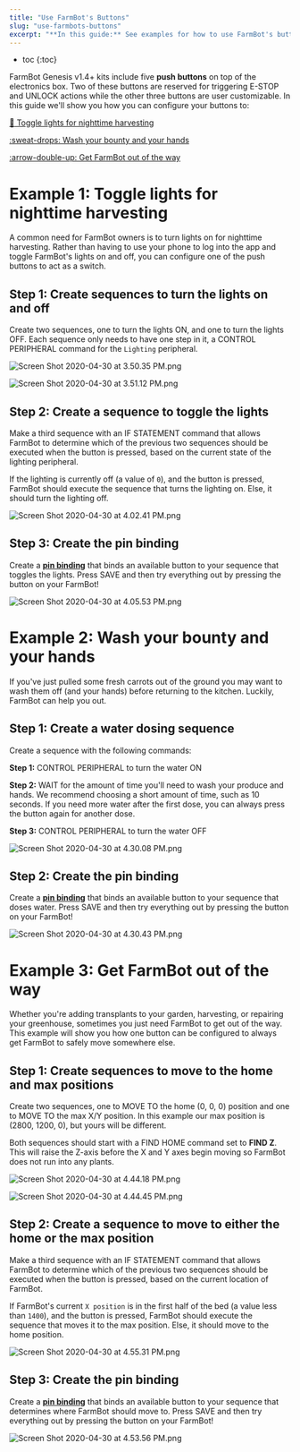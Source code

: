 ```yaml
---
title: "Use FarmBot's Buttons"
slug: "use-farmbots-buttons"
excerpt: "**In this guide:** See examples for how to use FarmBot's buttons"
---
```


* toc
{:toc}

FarmBot Genesis v1.4+ kits include five **push buttons** on top of the electronics box. Two of these buttons are reserved for triggering <span class="fb-button fb-red">E-STOP</span> and <span class="fb-button fb-yellow">UNLOCK</span> actions while the other three buttons are user customizable. In this guide we'll show you how you can configure your buttons to:

[:flashlight: Toggle lights for nighttime harvesting](#example-1-toggle-lights-for-nighttime-harvesting)

[:sweat-drops: Wash your bounty and your hands](#example-2-wash-your-bounty-and-your-hands)

[:arrow-double-up: Get FarmBot out of the way](#example-3-get-farm-bot-out-of-the-way)

# Example 1: Toggle lights for nighttime harvesting

A common need for FarmBot owners is to turn lights on for nighttime harvesting. Rather than having to use your phone to log into the app and toggle FarmBot's lights on and off, you can configure one of the push buttons to act as a switch.

## Step 1: Create sequences to turn the lights on and off

Create two sequences, one to turn the lights ON, and one to turn the lights OFF. Each sequence only needs to have one step in it, a <span class="fb-step fb-write-pin">CONTROL PERIPHERAL</span> command for the `Lighting` peripheral.

![Screen Shot 2020-04-30 at 3.50.35 PM.png](Screen_Shot_2020-04-30_at_3.50.35_PM.png)



![Screen Shot 2020-04-30 at 3.51.12 PM.png](Screen_Shot_2020-04-30_at_3.51.12_PM.png)

## Step 2: Create a sequence to toggle the lights

Make a third sequence with an <span class="fb-step fb-if-statement">IF STATEMENT</span> command that allows FarmBot to determine which of the previous two sequences should be executed when the button is pressed, based on the current state of the lighting peripheral.

If the lighting is currently off (a value of `0`), and the button is pressed, FarmBot should execute the sequence that turns the lighting on. Else, it should turn the lighting off.

![Screen Shot 2020-04-30 at 4.02.41 PM.png](Screen_Shot_2020-04-30_at_4.02.41_PM.png)

## Step 3: Create the pin binding

Create a **[pin binding](../../The-FarmBot-Web-App/settings/pin-bindings.md)** that binds an available button to your sequence that toggles the lights. Press <span class="fb-button fb-green">SAVE</span> and then try everything out by pressing the button on your FarmBot!

![Screen Shot 2020-04-30 at 4.05.53 PM.png](Screen_Shot_2020-04-30_at_4.05.53_PM.png)

# Example 2: Wash your bounty and your hands

If you've just pulled some fresh carrots out of the ground you may want to wash them off (and your hands) before returning to the kitchen. Luckily, FarmBot can help you out.

## Step 1: Create a water dosing sequence

Create a sequence with the following commands:

**Step 1:** <span class="fb-step fb-write-pin">CONTROL PERIPHERAL</span> to turn the water ON

**Step 2:** <span class="fb-step fb-wait">WAIT</span> for the amount of time you'll need to wash your produce and hands. We recommend choosing a short amount of time, such as 10 seconds. If you need more water after the first dose, you can always press the button again for another dose.

**Step 3:** <span class="fb-step fb-write-pin">CONTROL PERIPHERAL</span> to turn the water OFF

![Screen Shot 2020-04-30 at 4.30.08 PM.png](Screen_Shot_2020-04-30_at_4.30.08_PM.png)

## Step 2: Create the pin binding

Create a **[pin binding](../../The-FarmBot-Web-App/settings/pin-bindings.md)** that binds an available button to your sequence that doses water. Press <span class="fb-button fb-green">SAVE</span> and then try everything out by pressing the button on your FarmBot!

![Screen Shot 2020-04-30 at 4.30.43 PM.png](Screen_Shot_2020-04-30_at_4.30.43_PM.png)

# Example 3: Get FarmBot out of the way

Whether you're adding transplants to your garden, harvesting, or repairing your greenhouse, sometimes you just need FarmBot to get out of the way. This example will show you how one button can be configured to always get FarmBot to safely move somewhere else.

## Step 1: Create sequences to move to the home and max positions

Create two sequences, one to <span class="fb-step fb-move-absolute">MOVE TO</span> the home (0, 0, 0) position and one to <span class="fb-step fb-move-absolute">MOVE TO</span> the max X/Y position. In this example our max position is (2800, 1200, 0), but yours will be different.

Both sequences should start with a <span class="fb-step fb-move-absolute">FIND HOME</span> command set to **FIND Z**. This will raise the Z-axis before the X and Y axes begin moving so FarmBot does not run into any plants.

![Screen Shot 2020-04-30 at 4.44.18 PM.png](Screen_Shot_2020-04-30_at_4.44.18_PM.png)



![Screen Shot 2020-04-30 at 4.44.45 PM.png](Screen_Shot_2020-04-30_at_4.44.45_PM.png)

## Step 2: Create a sequence to move to either the home or the max position

Make a third sequence with an <span class="fb-step fb-if-statement">IF STATEMENT</span> command that allows FarmBot to determine which of the previous two sequences should be executed when the button is pressed, based on the current location of FarmBot.

If FarmBot's current `X position` is in the first half of the bed (a value less than `1400`), and the button is pressed, FarmBot should execute the sequence that moves it to the max position. Else, it should move to the home position.

![Screen Shot 2020-04-30 at 4.55.31 PM.png](Screen_Shot_2020-04-30_at_4.55.31_PM.png)

## Step 3: Create the pin binding

Create a **[pin binding](../../The-FarmBot-Web-App/settings/pin-bindings.md)** that binds an available button to your sequence that determines where FarmBot should move to. Press <span class="fb-button fb-green">SAVE</span> and then try everything out by pressing the button on your FarmBot!

![Screen Shot 2020-04-30 at 4.53.56 PM.png](Screen_Shot_2020-04-30_at_4.53.56_PM.png)

